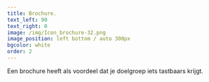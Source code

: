 ```yaml
---
title: Brochure.
text_left: 90
text_right: 0
image: /img/Icon_brochure-32.png
image_position: left bottom / auto 300px
bgcolor: white
order: 2
---
```


Een brochure heeft als voordeel dat je doelgroep iets tastbaars krijgt.